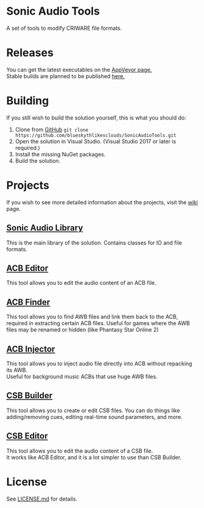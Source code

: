 # Sonic Audio Tools
A set of tools to modify CRIWARE file formats.

# Releases
You can get the latest executables on the [AppVeyor page.](https://ci.appveyor.com/project/blueskythlikesclouds/sonicaudiotools/build/artifacts)  
Stable builds are planned to be published [here.](https://github.com/blueskythlikesclouds/SonicAudioTools/releases)

# Building
If you still wish to build the solution yourself, this is what you should do:
1. Clone from [GitHub](https://github.com/blueskythlikesclouds/SonicAudioTools.git) `git clone https://github.com/blueskythlikesclouds/SonicAudioTools.git`
2. Open the solution in Visual Studio. (Visual Studio 2017 or later is required.)
3. Install the missing NuGet packages.
4. Build the solution.

# Projects
If you wish to see more detailed information about the projects, visit the [wiki](https://github.com/blueskythlikesclouds/SonicAudioTools/wiki) page.

## [Sonic Audio Library](https://github.com/blueskythlikesclouds/SonicAudioTools/tree/master/Source/SonicAudioLib)
This is the main library of the solution.  Contains classes for IO and file formats.

## [ACB Editor](https://github.com/blueskythlikesclouds/SonicAudioTools/tree/master/Source/AcbEditor)
This tool allows you to edit the audio content of an ACB file.  

## [ACB Finder](https://github.com/blueskythlikesclouds/SonicAudioTools/tree/master/Source/AcbFinder)
This tool allows you to find AWB files and link them back to the ACB, required in extracting certain ACB files.
Useful for games where the AWB files may be renamed or hidden (like Phantasy Star Online 2)

## [ACB Injector](https://github.com/blueskythlikesclouds/SonicAudioTools/tree/master/Source/AcbInjector)
This tool allows you to inject audio file directly into ACB without repacking its AWB.  
Useful for background music ACBs that use huge AWB files.

## [CSB Builder](https://github.com/blueskythlikesclouds/SonicAudioTools/tree/master/Source/CsbBuilder)
This tool allows you to create or edit CSB files. You can do things like adding/removing cues, editing real-time sound parameters, and more.

## [CSB Editor](https://github.com/blueskythlikesclouds/SonicAudioTools/tree/master/Source/CsbEditor)
This tool allows you to edit the audio content of a CSB file.  
It works like ACB Editor, and it is a lot simpler to use than CSB Builder.

# License
See [LICENSE.md](https://github.com/blueskythlikesclouds/SonicAudioTools/blob/master/LICENSE.md) for details.
